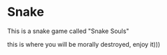 # Snake


This is a snake game called "Snake Souls"

this is where you will be morally destroyed, enjoy it)))
